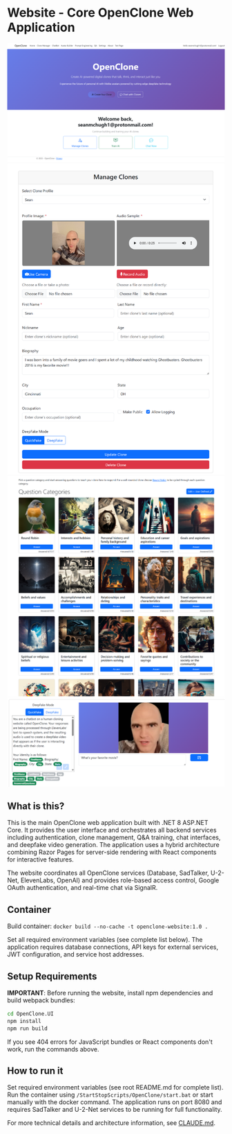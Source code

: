 # Website - Core OpenClone Web Application

<div align="center">

![Landing Page](/Documentation/website-1.png)
![Clone Manager](/Documentation/website-2.png)
![Chat Interface](/Documentation/website-3.png)
![Q&A Training](/Documentation/website-4.png)

</div>

## What is this?

This is the main OpenClone web application built with .NET 8 ASP.NET Core. It provides the user interface and orchestrates all backend services including authentication, clone management, Q&A training, chat interfaces, and deepfake video generation. The application uses a hybrid architecture combining Razor Pages for server-side rendering with React components for interactive features.

The website coordinates all OpenClone services (Database, SadTalker, U-2-Net, ElevenLabs, OpenAI) and provides role-based access control, Google OAuth authentication, and real-time chat via SignalR.

## Container

Build container: `docker build --no-cache -t openclone-website:1.0 .`

Set all required environment variables (see complete list below). The application requires database connections, API keys for external services, JWT configuration, and service host addresses.

## Setup Requirements

**IMPORTANT**: Before running the website, install npm dependencies and build webpack bundles:

```bash
cd OpenClone.UI
npm install
npm run build
```

If you see 404 errors for JavaScript bundles or React components don't work, run the commands above.

## How to run it

Set required environment variables (see root README.md for complete list). Run the container using `/StartStopScripts/OpenClone/start.bat` or start manually with the docker command. The application runs on port 8080 and requires SadTalker and U-2-Net services to be running for full functionality.

For more technical details and architecture information, see [CLAUDE.md](CLAUDE.md).